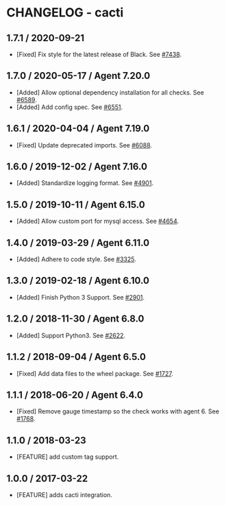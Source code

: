 # CHANGELOG - cacti

## 1.7.1 / 2020-09-21

* [Fixed] Fix style for the latest release of Black. See [#7438](https://github.com/DataDog/integrations-core/pull/7438).

## 1.7.0 / 2020-05-17 / Agent 7.20.0

* [Added] Allow optional dependency installation for all checks. See [#6589](https://github.com/DataDog/integrations-core/pull/6589).
* [Added] Add config spec. See [#6551](https://github.com/DataDog/integrations-core/pull/6551).

## 1.6.1 / 2020-04-04 / Agent 7.19.0

* [Fixed] Update deprecated imports. See [#6088](https://github.com/DataDog/integrations-core/pull/6088).

## 1.6.0 / 2019-12-02 / Agent 7.16.0

* [Added] Standardize logging format. See [#4901](https://github.com/DataDog/integrations-core/pull/4901).

## 1.5.0 / 2019-10-11 / Agent 6.15.0

* [Added] Allow custom port for mysql access. See [#4654](https://github.com/DataDog/integrations-core/pull/4654).

## 1.4.0 / 2019-03-29 / Agent 6.11.0

* [Added] Adhere to code style. See [#3325](https://github.com/DataDog/integrations-core/pull/3325).

## 1.3.0 / 2019-02-18 / Agent 6.10.0

* [Added] Finish Python 3 Support. See [#2901](https://github.com/DataDog/integrations-core/pull/2901).

## 1.2.0 / 2018-11-30 / Agent 6.8.0

* [Added] Support Python3. See [#2622](https://github.com/DataDog/integrations-core/pull/2622).

## 1.1.2 / 2018-09-04 / Agent 6.5.0

* [Fixed] Add data files to the wheel package. See [#1727](https://github.com/DataDog/integrations-core/pull/1727).

## 1.1.1 / 2018-06-20 / Agent 6.4.0

* [Fixed] Remove gauge timestamp so the check works with agent 6. See [#1768](https://github.com/DataDog/integrations-core/pull/1768).

## 1.1.0 / 2018-03-23

* [FEATURE] add custom tag support.

## 1.0.0 / 2017-03-22

* [FEATURE] adds cacti integration.
